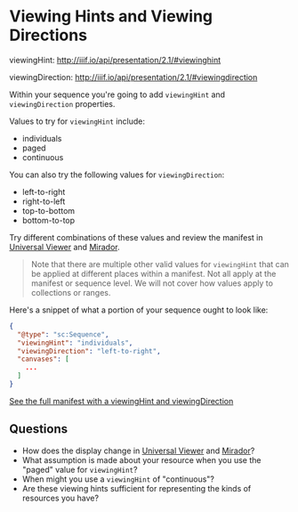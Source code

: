 # Viewing Hints and Viewing Directions

viewingHint: http://iiif.io/api/presentation/2.1/#viewinghint

viewingDirection: http://iiif.io/api/presentation/2.1/#viewingdirection

Within your sequence you're going to add `viewingHint` and `viewingDirection` properties.

Values to try for `viewingHint` include:
- individuals
- paged
- continuous

You can also try the following values for `viewingDirection`:
- left-to-right
- right-to-left
- top-to-bottom
- bottom-to-top

Try different combinations of these values and review the manifest in [Universal Viewer](universal-viewer.md) and [Mirador](mirador.md).

> Note that there are multiple other valid values for `viewingHint` that can be applied at different places within a manifest. Not all apply at the manifest or sequence level. We will not cover how values apply to collections or ranges.

Here's a snippet of what a portion of your sequence ought to look like:

```json
{
  "@type": "sc:Sequence",
  "viewingHint": "individuals",
  "viewingDirection": "left-to-right",
  "canvases": [
    ...
  ]
}
```

<a href="../manifests/presentation-viewinghint.json" target="_blank">See the full manifest with a viewingHint and viewingDirection</a>

## Questions

- How does the display change in [Universal Viewer](universal-viewer.md) and [Mirador](mirador.md)?
- What assumption is made about your resource when you use the "paged" value for `viewingHint`?
- When might you use a `viewingHint` of "continuous"?
- Are these viewing hints sufficient for representing the kinds of resources you have?

<!-- #todo:280 add other questions about viewingHint and viewing direction -->

<!-- #todo:460 find examples of interesting resources that use different viewing hints and viewing directions -->
